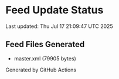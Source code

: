 # Feed Update Status
Last updated: Thu Jul 17 21:09:47 UTC 2025

## Feed Files Generated
- master.xml (79905 bytes)

Generated by GitHub Actions
